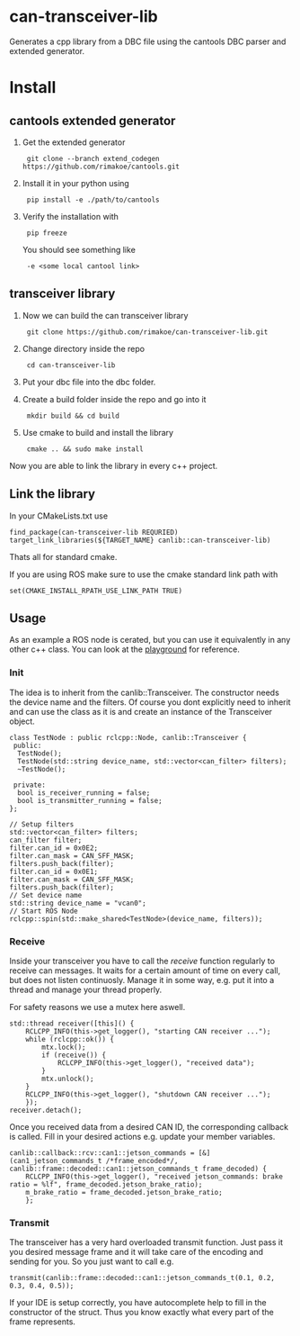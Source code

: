# can-transceiver-lib
Generates a cpp library from a DBC file using the cantools DBC parser and extended generator.

# Install

## cantools extended generator

1. Get the extended generator

        git clone --branch extend_codegen https://github.com/rimakoe/cantools.git

1. Install it in your python using 

        pip install -e ./path/to/cantools

1. Verify the installation with

        pip freeze

    You should see something like 

        -e <some local cantool link>

## transceiver library

1. Now we can build the can transceiver library

        git clone https://github.com/rimakoe/can-transceiver-lib.git

1. Change directory inside the repo

        cd can-transceiver-lib

1. Put your dbc file into the dbc folder.

1. Create a build folder inside the repo and go into it

        mkdir build && cd build

1. Use cmake to build and install the library

        cmake .. && sudo make install

Now you are able to link the library in every c++ project.

## Link the library

In your CMakeLists.txt use

    find_package(can-transceiver-lib REQURIED)
    target_link_libraries(${TARGET_NAME} canlib::can-transceiver-lib)

Thats all for standard cmake.

If you are using ROS make sure to use the cmake standard link path with

    set(CMAKE_INSTALL_RPATH_USE_LINK_PATH TRUE)

## Usage

As an example a ROS node is cerated, but you can use it equivalently in any other c++ class. You can look at the [playground](https://github.com/rimakoe/can-transceiver-playground) for reference.

### **Init** 

The idea is to inherit from the canlib::Transceiver. The constructor needs the device name and the filters. Of course you dont explicitly need to inherit and can use the class as it is and create an instance of the Transceiver object.

```(c++)
class TestNode : public rclcpp::Node, canlib::Transceiver {
 public:
  TestNode();
  TestNode(std::string device_name, std::vector<can_filter> filters);
  ~TestNode();

 private:
  bool is_receiver_running = false;
  bool is_transmitter_running = false;
};
```


```(c++)
// Setup filters
std::vector<can_filter> filters;
can_filter filter;
filter.can_id = 0x0E2;
filter.can_mask = CAN_SFF_MASK;
filters.push_back(filter);
filter.can_id = 0x0E1;
filter.can_mask = CAN_SFF_MASK;
filters.push_back(filter);
// Set device name
std::string device_name = "vcan0";
// Start ROS Node
rclcpp::spin(std::make_shared<TestNode>(device_name, filters));
```


### **Receive** 

Inside your transceiver you have to call the *receive* function regularly to receive can messages. It waits for a certain amount of time on every call, but does not listen continuosly. Manage it in some way, e.g. put it into a thread and manage your thread properly.

For safety reasons we use a mutex here aswell.

```
std::thread receiver([this]() {
    RCLCPP_INFO(this->get_logger(), "starting CAN receiver ...");
    while (rclcpp::ok()) {
        mtx.lock();
        if (receive()) {
            RCLCPP_INFO(this->get_logger(), "received data");
        }
        mtx.unlock();
    }
    RCLCPP_INFO(this->get_logger(), "shutdown CAN receiver ...");
    });
receiver.detach();
```

Once you received data from a desired CAN ID, the corresponding callback is called. Fill in your desired actions e.g. update your member variables.

```
canlib::callback::rcv::can1::jetson_commands = [&](can1_jetson_commands_t /*frame_encoded*/,                                                   canlib::frame::decoded::can1::jetson_commands_t frame_decoded) {
    RCLCPP_INFO(this->get_logger(), "received jetson_commands: brake ratio = %lf", frame_decoded.jetson_brake_ratio);
    m_brake_ratio = frame_decoded.jetson_brake_ratio;
    };
```

### **Transmit** 

The transceiver has a very hard overloaded transmit function. Just pass it you desired message frame and it will take care of the encoding and sending for you. So you just want to call e.g.

```
transmit(canlib::frame::decoded::can1::jetson_commands_t(0.1, 0.2, 0.3, 0.4, 0.5));
```
If your IDE is setup correctly, you have autocomplete help to fill in the constructor of the struct. Thus you know exactly what every part of the frame represents.